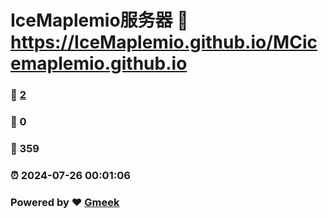 # IceMaplemio服务器 :link: https://IceMaplemio.github.io/MCicemaplemio.github.io 
### :page_facing_up: [2](https://IceMaplemio.github.io/MCicemaplemio.github.io/tag.html) 
### :speech_balloon: 0 
### :hibiscus: 359 
### :alarm_clock: 2024-07-26 00:01:06 
### Powered by :heart: [Gmeek](https://github.com/Meekdai/Gmeek)
